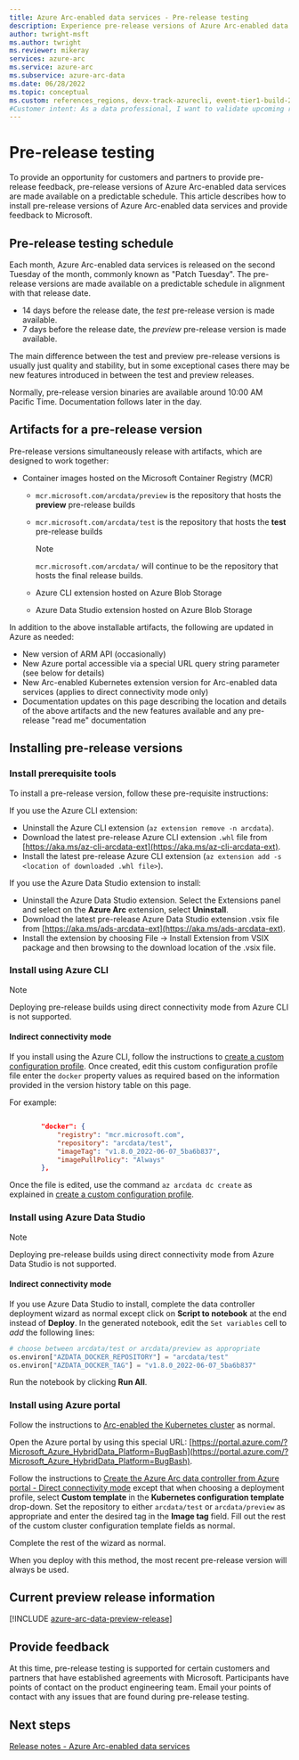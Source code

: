 ```yaml
---
title: Azure Arc-enabled data services - Pre-release testing
description: Experience pre-release versions of Azure Arc-enabled data services
author: twright-msft
ms.author: twright
ms.reviewer: mikeray
services: azure-arc
ms.service: azure-arc
ms.subservice: azure-arc-data
ms.date: 06/28/2022
ms.topic: conceptual
ms.custom: references_regions, devx-track-azurecli, event-tier1-build-2022
#Customer intent: As a data professional, I want to validate upcoming releases.
---
```


# Pre-release testing

To provide an opportunity for customers and partners to provide pre-release feedback, pre-release versions of Azure Arc-enabled data services are made available on a predictable schedule. This article describes how to install pre-release versions of Azure Arc-enabled data services and provide feedback to Microsoft.

## Pre-release testing schedule

Each month, Azure Arc-enabled data services is released on the second Tuesday of the month, commonly known as "Patch Tuesday".  The pre-release versions are made available on a predictable schedule in alignment with that release date.

- 14 days before the release date, the *test* pre-release version is made available.
- 7 days before the release date, the *preview* pre-release version is made available.

The main difference between the test and preview pre-release versions is usually just quality and stability, but in some exceptional cases there may be new features introduced in between the test and preview releases.

Normally, pre-release version binaries are available around 10:00 AM Pacific Time. Documentation follows later in the day.

## Artifacts for a pre-release version

Pre-release versions simultaneously release with artifacts, which are designed to work together:

- Container images hosted on the Microsoft Container Registry (MCR)
  - `mcr.microsoft.com/arcdata/preview` is the repository that hosts the **preview** pre-release builds
  - `mcr.microsoft.com/arcdata/test` is the repository that hosts the **test** pre-release builds
  
    > [!NOTE]
    > `mcr.microsoft.com/arcdata/` will continue to be the repository that hosts the final release builds.
    
  - Azure CLI extension hosted on Azure Blob Storage
  - Azure Data Studio extension hosted on Azure Blob Storage

In addition to the above installable artifacts, the following are updated in Azure as needed:

- New version of ARM API (occasionally)
- New Azure portal accessible via a special URL query string parameter (see below for details)
- New Arc-enabled Kubernetes extension version for Arc-enabled data services (applies to direct connectivity mode only)
- Documentation updates on this page describing the location and details of the above artifacts and the new features available and any pre-release "read me" documentation

## Installing pre-release versions

### Install prerequisite tools

To install a pre-release version, follow these pre-requisite instructions:

If you use the Azure CLI extension:

- Uninstall the Azure CLI extension (`az extension remove -n arcdata`).
- Download the latest pre-release Azure CLI extension `.whl` file from [https://aka.ms/az-cli-arcdata-ext](https://aka.ms/az-cli-arcdata-ext).
- Install the latest pre-release Azure CLI extension (`az extension add -s <location of downloaded .whl file>`).

If you use the Azure Data Studio extension to install:

- Uninstall the Azure Data Studio extension. Select the Extensions panel and select on the **Azure Arc** extension, select **Uninstall**.
- Download the latest pre-release Azure Data Studio extension .vsix file from [https://aka.ms/ads-arcdata-ext](https://aka.ms/ads-arcdata-ext).
- Install the extension by choosing File -> Install Extension from VSIX package and then browsing to the download location of the .vsix file.

### Install using Azure CLI

> [!NOTE]
> Deploying pre-release builds using direct connectivity mode from Azure CLI is not supported.

#### Indirect connectivity mode

If you install using the Azure CLI, follow the instructions to [create a custom configuration profile](create-custom-configuration-template.md). Once created, edit this custom configuration profile file enter the `docker` property values as required based on the information provided in the version history table on this page.

For example:

```json

        "docker": {
            "registry": "mcr.microsoft.com",
            "repository": "arcdata/test",
            "imageTag": "v1.8.0_2022-06-07_5ba6b837",
            "imagePullPolicy": "Always"
        },
```

Once the file is edited, use the command `az arcdata dc create` as explained in [create a custom configuration profile](create-custom-configuration-template.md).

### Install using Azure Data Studio

> [!NOTE]
> Deploying pre-release builds using direct connectivity mode from Azure Data Studio is not supported.

#### Indirect connectivity mode

If you use Azure Data Studio to install, complete the data controller deployment wizard as normal except click on **Script to notebook** at the end instead of **Deploy**. In the generated notebook, edit the `Set variables` cell to *add* the following lines:

```python
# choose between arcdata/test or arcdata/preview as appropriate
os.environ["AZDATA_DOCKER_REPOSITORY"] = "arcdata/test"
os.environ["AZDATA_DOCKER_TAG"] = "v1.8.0_2022-06-07_5ba6b837"
```

Run the notebook by clicking **Run All**.

### Install using Azure portal

Follow the instructions to [Arc-enabled the Kubernetes cluster](create-data-controller-direct-prerequisites.md) as normal.

Open the Azure portal by using this special URL: [https://portal.azure.com/?Microsoft_Azure_HybridData_Platform=BugBash](https://portal.azure.com/?Microsoft_Azure_HybridData_Platform=BugBash).

Follow the instructions to [Create the Azure Arc data controller from Azure portal - Direct connectivity mode](create-data-controller-direct-azure-portal.md) except that when choosing a deployment profile, select **Custom template** in the **Kubernetes configuration template** drop-down.  Set the repository to either `arcdata/test` or `arcdata/preview` as appropriate and enter the desired tag in the **Image tag** field.  Fill out the rest of the custom cluster configuration template fields as normal.

Complete the rest of the wizard as normal.

When you deploy with this method, the most recent pre-release version will always be used.

## Current preview release information

[!INCLUDE [azure-arc-data-preview-release](includes/azure-arc-data-preview-release.md)]

## Provide feedback

At this time, pre-release testing is supported for certain customers and partners that have established agreements with Microsoft. Participants have points of contact on the product engineering team. Email your points of contact with any issues that are found during pre-release testing.

## Next steps

[Release notes - Azure Arc-enabled data services](release-notes.md)
